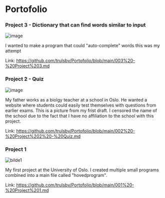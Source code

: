 # Portofolio
<h3>Project 3 - Dictionary that can find words similar to input</h3>

![image](https://user-images.githubusercontent.com/114477568/192529741-081fe5dc-d0cb-48ff-8786-e8b981c95e3b.png)

I wanted to make a program that could "auto-complete" words this was my attempt

Link: https://github.com/trulsbv/Portofolio/blob/main/003%20-%20Project%203.md

<h3>Project 2 - Quiz</h3>

![image](https://media.github.uio.no/user/8067/files/d9410081-6bec-4b5c-afe1-bff119ae9aac)

My father works as a biolgy teacher at a school in Oslo. He wanted a website where students could easily test themselves with questions from earlier exams. This is a picture from my frist draft. I censored the name of the school due to the fact that I have no affiliation to the school with this project.

Link: https://github.com/trulsbv/Portofolio/blob/main/002%20-%20Project%202%20-%20Quiz.md

<h3>Project 1</h3>

![bilde1](https://media.github.uio.no/user/8067/files/fff38b9b-05f9-4f0e-95e7-ab002281d37b)

My first project at the University of Oslo. I created multiple small programs combined into a main file called "hovedprogram".

Link: https://github.com/trulsbv/Portofolio/blob/main/001%20-%20Project%201.md
